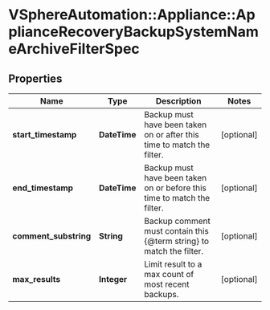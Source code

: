 # VSphereAutomation::Appliance::ApplianceRecoveryBackupSystemNameArchiveFilterSpec

## Properties
Name | Type | Description | Notes
------------ | ------------- | ------------- | -------------
**start_timestamp** | **DateTime** | Backup must have been taken on or after this time to match the filter. | [optional] 
**end_timestamp** | **DateTime** | Backup must have been taken on or before this time to match the filter. | [optional] 
**comment_substring** | **String** | Backup comment must contain this {@term string} to match the filter. | [optional] 
**max_results** | **Integer** | Limit result to a max count of most recent backups. | [optional] 


